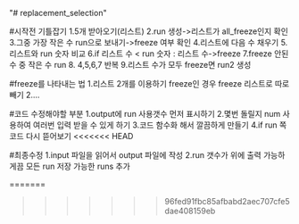 "# replacement_selection" 

#시작전 기틀잡기
1.5개 받아오기(리스트)
2.run 생성->리스트가 all_freeze인지 확인
3.그중 가장 작은 수 run으로 보내기->freeze 여부 확인
4.리스트에 다음 수 채우기
5.리스트와 run 숫자 비교
6.if 리스트 수 < run 숫자 :
    리스트 수->freeze
7.freeze 안된 수 중 작은 수 run
8. 4,5,6,7 반복
9.리스트 수가 모두 freeze면 run2 생성 

#freeze를 나타내는 법
1.리스트 2개를 이용하기
  freeze인 경우 freeze 리스트로 따로 빼기
2....

#코드 수정해야할 부분
1.output에 run 사용갯수 먼저 표시하기
2.몇번 돌릴지 num 사용하여 여러번 입력 받을 수 있게 하기
3.코드 함수화 해서 깔끔하게 만들기
4.if run 쪽 코드 다시 뜯어보기
<<<<<<< HEAD

#최종수정
1.input 파일을 읽어서 output 파일에 작성
2.run 갯수가 위에 출력 가능하게끔 모든 run 저장 가능한 runs 추가


=======
>>>>>>> 96fed91fbc85afbabd2aec707cfe5dae408159eb
